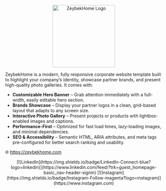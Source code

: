 <p align="center" style="padding:10px,10px,10px;">
  <picture>
    <!-- Dark mode: use the white logo -->
    <source
      media="(prefers-color-scheme: dark)"
      srcset="https://zeybekhome.com/assets/images/zeybek-white-logo.png" />
    <!-- Light mode: use the default logo -->
    <source
      media="(prefers-color-scheme: light)"
      srcset="https://zeybekhome.com/assets/images/zeybek-logo.png" />
    <!-- Fallback -->
    <img
      src="https://zeybekhome.com/assets/images/zeybek-logo.png"
      alt="ZeybekHome Logo"
      width="200" />
  </picture>
</p>



ZeybekHome is a modern, fully responsive corporate website template built to highlight your company’s identity, showcase partner brands, and present high-quality photo galleries. It comes with:

- **Customizable Hero Banner** – Grab attention immediately with a full-width, easily editable hero section.  
- **Brands Showcase** – Display your partner logos in a clean, grid-based layout that adapts to any screen size.  
- **Interactive Photo Gallery** – Present projects or products with lightbox-enabled images and captions.  
- **Performance-First** – Optimized for fast load times, lazy-loading images, and minimal dependencies.  
- **SEO & Accessibility** – Semantic HTML, ARIA attributes, and meta tags pre-configured for better search ranking and usability.

🌐 https://zeybekhome.com
<center>
[![LinkedIn](https://img.shields.io/badge/LinkedIn-Connect-blue?logo=linkedin)](https://www.linkedin.com/feed/?trk=guest_homepage-basic_nav-header-signin) [![Instagram](https://img.shields.io/badge/Instagram-Follow-magenta?logo=instagram)](https://www.instagram.com)
</center>

